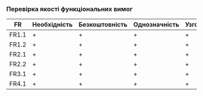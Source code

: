### Перевірка якості функціональних вимог

| FR    | Необхідність | Безкоштовність | Однозначність | Узгодженість | Завершеність | Атомарність | Здійсненність | Відстежуваність | Перевіряємість |
|-------|--------------|----------------|---------------|--------------|-------------|-------------|---------------|----------------|----------------|
| FR1.1 | +            | +              | +             | +            | +           | +           | +             | +              | +              |
| FR1.2 | +            | +              | +             | +            | +           | +           | +             | +              | +              |
| FR2.1 | +            | +              | +             | +            | +           | +           | +             | +              | +              |
| FR2.2 | +            | +              | +             | +            | +           | +           | +             | +              | +              |
| FR3.1 | +            | +              | +             | +            | +           | +           | +             | +              | +              |
| FR4.1 | +            | +              | +             | +            | +           | +           | +             | +              | +              |
